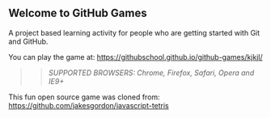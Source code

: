 ## Welcome to GitHub Games

A project based learning activity for people who are getting started with Git and GitHub.

You can play the game at: https://githubschool.github.io/github-games/kjkjl/

>> _*SUPPORTED BROWSERS*: Chrome, Firefox, Safari, Opera and IE9+_

This fun open source game was cloned from: https://github.com/jakesgordon/javascript-tetris
